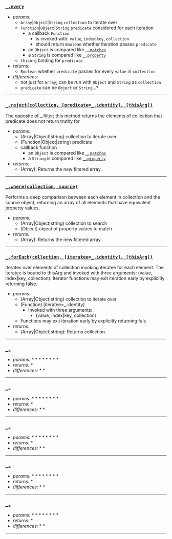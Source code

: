 ### [`_.every`](http://lodash.com/docs#every)

* _params:_
  * `Array`|`Object`|`String` `collection` to iterate over
  * `Function`|`Object`|`String` `predicate` considered for each iteration
    * a callback `Function`
      * is invoked with: `value`, `index`|`key`, `collection`
      * should return `Boolean` whether iteration passes `predicate`
    * an `Object` is compared like [`_.matches`](http://lodash.com/docs#matches)
    * a `String` is compared like [`_.property`](http://lodash.com/docs#property)
  * `thisArg` binding for `predicate`
* _returns:_
  * `Boolean` whether `predicate` passes for every `value` in `collection`
* _differences:_
  * not just for `Array`; can be run with `Object` and `String` as `collection`
  * `predicate` can be `Object` or `String`...?

---

### [`_.reject(collection, [predicate=_.identity], [thisArg])`](https://lodash.com/docs#reject)
The opposite of _.filter; this method returns the elements of collection that predicate does not return truthy for

* _params:_
  * (Array|Object|string) collection to iterate over
  *  (Function|Object|string) predicate
    * callback function
        * an `Object` is compared like [`_.matches`](http://lodash.com/docs#matches)
        * a `String` is compared like [`_.property`](http://lodash.com/docs#property)
* _returns:_
  * (Array): Returns the new filtered array.
  
---

### [`_.where(collection, source)`](https://lodash.com/docs#where)
Performs a deep comparison between each element in collection and the source object, returning an array of all elements that have equivalent property values.

* _params:_
  * (Array|Object|string) collection to search
  * (Object) object of property values to match
* _returns:_
  * (Array): Returns the new filtered array.
  
---


### [`_.forEach(collection, [iteratee=_.identity], [thisArg])`](https://lodash.com/docs#forEach)
Iterates over elements of collection invoking iteratee for each element. The iteratee is bound to thisArg and invoked with three arguments; (value, index|key, collection). Iterator functions may exit iteration early by explicitly returning false. 

* _params:_
  * (Array|Object|string) collection to iterate over
  * (Function) [iteratee=_.identity]
    * Invoked with three arguments:
      * (value, index|key, collection)
  * Functions may exit iteration early by explicitly returning fals
* _returns:_
  * (Array|Object|string): Returns collection.
  
---

### [`_.`]()

* _params:_
  * 
  * 
    * 
      * 
      * 
    * 
    * 
  * 
* _returns:_
  * 
* _differences:_
  * 
  * 

---


### [`_.`]()

* _params:_
  * 
  * 
    * 
      * 
      * 
    * 
    * 
  * 
* _returns:_
  * 
* _differences:_
  * 
  * 

---


### [`_.`]()

* _params:_
  * 
  * 
    * 
      * 
      * 
    * 
    * 
  * 
* _returns:_
  * 
* _differences:_
  * 
  * 

---


### [`_.`]()

* _params:_
  * 
  * 
    * 
      * 
      * 
    * 
    * 
  * 
* _returns:_
  * 
* _differences:_
  * 
  * 

---


### [`_.`]()

* _params:_
  * 
  * 
    * 
      * 
      * 
    * 
    * 
  * 
* _returns:_
  * 
* _differences:_
  * 
  * 

---